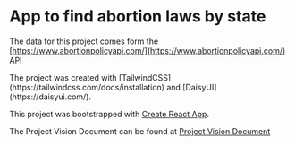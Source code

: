 # App to find abortion laws by state 

The data for this project comes form the [https://www.abortionpolicyapi.com/](https://www.abortionpolicyapi.com/) API

<p>The project was created with [TailwindCSS](https://tailwindcss.com/docs/installation) and [DaisyUI](https://daisyui.com/). </p>

This project was bootstrapped with [Create React App](https://github.com/facebook/create-react-app).

The Project Vision Document can be found at [Project Vision Document](https://github.com/lifeparticle/Markdown-Cheatsheet)

